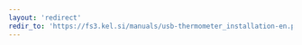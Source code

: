 ```yaml
---
layout: 'redirect'
redir_to: 'https://fs3.kel.si/manuals/usb-thermometer_installation-en.pdf'
---
```


